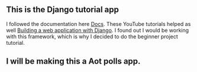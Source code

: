 

## This is the Django tutorial app 
I followed the documentation here [Docs](https://docs.djangoproject.com/en/4.2/intro/tutorial01/). 
These YouTube tutorials helped as well [Building a web application with Django](https://www.youtube.com/watch?v=ZOPWsnJU62A&list=PLiEts138s9P1neYx6V1FHacRLrr28CZ-C). 
I found out I would be working with this framework, which is why I decided to do the beginner project tutorial.

## I will be making this a Aot polls app.
